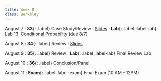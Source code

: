 ```yaml
---
title: Week 8
class: Berkeley
---
```


August 7
: **33**{: .label} Case Study/Review
: [Slides](https://docs.google.com/presentation/d/1YLkUYcqcNhrE1I7RjzKjzatbRddR3ovgyFX-MW56DiU/edit#slide=id.g25edf13710b_0_34)
: **Lab**{: .label .label-lab} [Lab 13: Conditional Probability](https://data8.datahub.berkeley.edu/hub/user-redirect/git-pull?repo=https%3A%2F%2Fgithub.com%2Fdata-8%2Fmaterials-su23&urlpath=retro%2Ftree%2Fmaterials-su23%2Fmaterials%2Flab%2Flab13%2Flab13.ipynb&branch=main) (due 8/7)

August 8
: **34**{: .label} Review
: [Slides](https://docs.google.com/presentation/d/1YLkUYcqcNhrE1I7RjzKjzatbRddR3ovgyFX-MW56DiU/edit#slide=id.g25edf13710b_0_34)


August 9
: **35**{: .label} Review
: **Lab**{: .label .label-lab}  Final Review Lab

August 10
: **36**{: .label} Conclusion/Panel

August 11
: **Exam**{: .label .label-exam} Final Exam (10 AM - 12PM)
